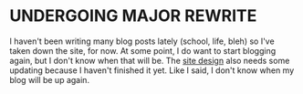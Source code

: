 # UNDERGOING MAJOR REWRITE

I haven't been writing many blog posts lately (school, life, bleh) so I've taken down the site, for now.
At some point, I do want to start blogging again, but I don't know when that will be.
The [site design](https://github.com/BravishkaSkytano/hugo-theme-kaleidoscope/) also needs some updating because I haven't finished it yet.
Like I said, I don't know when my blog will be up again.
